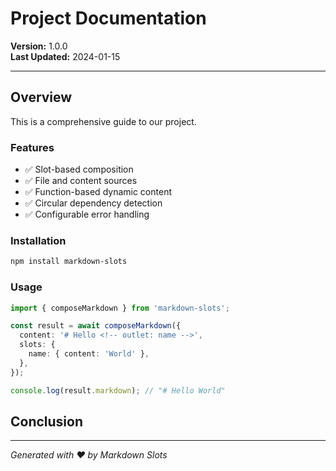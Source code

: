 # Project Documentation

**Version:** 1.0.0\
**Last Updated:** 2024-01-15

---

## Overview

This is a comprehensive guide to our project.

### Features

- ✅ Slot-based composition
- ✅ File and content sources
- ✅ Function-based dynamic content
- ✅ Circular dependency detection
- ✅ Configurable error handling

### Installation

```bash
npm install markdown-slots
```

### Usage

```typescript
import { composeMarkdown } from 'markdown-slots';

const result = await composeMarkdown({
  content: '# Hello <!-- outlet: name -->',
  slots: {
    name: { content: 'World' },
  },
});

console.log(result.markdown); // "# Hello World"
```

## Conclusion

---

_Generated with ❤️ by Markdown Slots_
